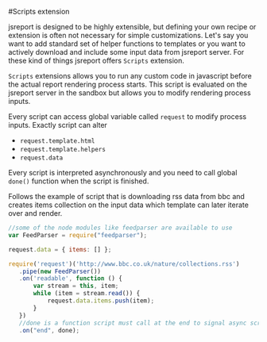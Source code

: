 #Scripts extension

jsreport is designed to be highly extensible, but defining your own recipe or extension is often not necessary for simple customizations. Let's say you want to add standard set of helper functions to templates or you want to actively download and include some input data from jsreport server. For these kind of things jsreport offers `Scripts` extension.

`Scripts` extensions allows you to run any custom code in javascript before the actual report rendering process starts. This script is evaluated on the jsreport server in the sandbox but allows you to modify rendering process inputs.

Every script can access global variable called `request` to modify process inputs. Exactly script can alter 

 - `request.template.html`
 - `request.template.helpers`
 - `request.data`

Every script is interpreted asynchronously and you need to call global `done()` function when the script is finished.

Follows the example of script that is downloading rss data from bbc and creates items collection on the input data which template can later iterate over and render.
```js
//some of the node modules like feedparser are available to use
var FeedParser = require("feedparser");

request.data = { items: [] };

require('request')('http://www.bbc.co.uk/nature/collections.rss')
   .pipe(new FeedParser())
   .on('readable', function () {
       var stream = this, item;
       while (item = stream.read()) {
           request.data.items.push(item);
       }
   })
   //done is a function script must call at the end to signal async script is done
   .on("end", done);
```